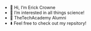 - 👋 Hi, I’m Erick Crowne
- 👀 I’m interested in all things science!
- 🌱 TheTechAcademy Alumni
- ⬇️ Feel free to check out my repsitory!
